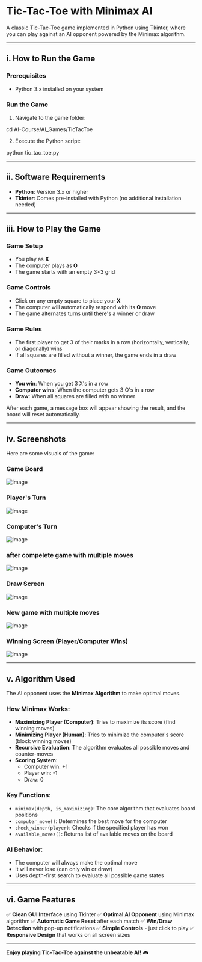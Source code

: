 


# **Tic-Tac-Toe with Minimax AI**

A classic Tic-Tac-Toe game implemented in Python using Tkinter, where you can play against an AI opponent powered by the Minimax algorithm.

---

## **i. How to Run the Game**

### **Prerequisites**
- Python 3.x installed on your system

### **Run the Game**
1. Navigate to the game folder:

cd AI-Course/AI_Games/TicTacToe


2. Execute the Python script:

python tic_tac_toe.py


---

## **ii. Software Requirements**

- **Python**: Version 3.x or higher
- **Tkinter**: Comes pre-installed with Python (no additional installation needed)

---

## **iii. How to Play the Game**

### **Game Setup**
- You play as **X**
- The computer plays as **O**
- The game starts with an empty 3×3 grid

### **Game Controls**
- Click on any empty square to place your **X**
- The computer will automatically respond with its **O** move
- The game alternates turns until there's a winner or draw

### **Game Rules**
- The first player to get 3 of their marks in a row (horizontally, vertically, or diagonally) wins
- If all squares are filled without a winner, the game ends in a draw

### **Game Outcomes**
- **You win**: When you get 3 X's in a row
- **Computer wins**: When the computer gets 3 O's in a row
- **Draw**: When all squares are filled with no winner

After each game, a message box will appear showing the result, and the board will reset automatically.

---

## **iv. Screenshots**

Here are some visuals of the game:

### **Game Board**
![Image](https://github.com/user-attachments/assets/74c3126c-cd69-4a65-be06-9a722919c0b1)

### **Player's Turn**
![Image](https://github.com/user-attachments/assets/f3559259-c3f8-4179-8337-eca9df881b9e)
### **Computer's Turn**
![Image](https://github.com/user-attachments/assets/aed4246e-9206-4b1f-9a99-70881cc23e50)
### **after compelete game with multiple moves**
![Image](https://github.com/user-attachments/assets/eefa65e4-2816-4f12-a3ad-0b7fac1e98d6)
### **Draw Screen**
![Image](https://github.com/user-attachments/assets/d92f71cd-a685-4b5e-8ad4-2e0e016434ba)
### **New game with multiple moves**
![Image](https://github.com/user-attachments/assets/4e8d4690-dece-4f52-96d2-70430165a2ba)
### **Winning Screen (Player/Computer Wins)**
![Image](https://github.com/user-attachments/assets/0aef7239-dba7-492f-b9cc-0c5b8c20d16c)

---

## **v. Algorithm Used**

The AI opponent uses the **Minimax Algorithm** to make optimal moves.

### **How Minimax Works**:
- **Maximizing Player (Computer)**: Tries to maximize its score (find winning moves)
- **Minimizing Player (Human)**: Tries to minimize the computer's score (block winning moves)
- **Recursive Evaluation**: The algorithm evaluates all possible moves and counter-moves
- **Scoring System**:
  - Computer win: +1
  - Player win: -1
  - Draw: 0

### **Key Functions**:
- `minimax(depth, is_maximizing)`: The core algorithm that evaluates board positions
- `computer_move()`: Determines the best move for the computer
- `check_winner(player)`: Checks if the specified player has won
- `available_moves()`: Returns list of available moves on the board

### **AI Behavior**:
- The computer will always make the optimal move
- It will never lose (can only win or draw)
- Uses depth-first search to evaluate all possible game states

---

## **vi. Game Features**

✅ **Clean GUI Interface** using Tkinter
✅ **Optimal AI Opponent** using Minimax algorithm
✅ **Automatic Game Reset** after each match
✅ **Win/Draw Detection** with pop-up notifications
✅ **Simple Controls** - just click to play
✅ **Responsive Design** that works on all screen sizes

---

**Enjoy playing Tic-Tac-Toe against the unbeatable AI!** 🎮
```
